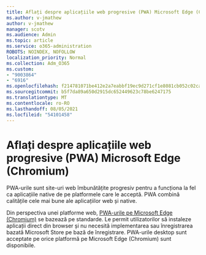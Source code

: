 ```yaml
---
title: Aflați despre aplicațiile web progresive (PWA) Microsoft Edge (Chromium)
ms.author: v-jmathew
author: v-jmathew
manager: scotv
ms.audience: Admin
ms.topic: article
ms.service: o365-administration
ROBOTS: NOINDEX, NOFOLLOW
localization_priority: Normal
ms.collection: Adm_O365
ms.custom:
- "9003864"
- "6916"
ms.openlocfilehash: f214781071be412e2a7eabbf19ec9d271cf1e8081cb052c02cad614da0372eaf
ms.sourcegitcommit: b5f7da89a650d2915dc652449623c78be6247175
ms.translationtype: MT
ms.contentlocale: ro-RO
ms.lasthandoff: 08/05/2021
ms.locfileid: "54101458"
---
```

# <a name="learn-about-progressive-web-apps-pwas-on-microsoft-edge-chromium"></a>Aflați despre aplicațiile web progresive (PWA) Microsoft Edge (Chromium)

PWA-urile sunt site-uri web îmbunătățite progresiv pentru a funcționa la fel ca aplicațiile native de pe platformele care le acceptă. PWA combină calitățile cele mai bune ale aplicațiilor web și native.

Din perspectiva unei platforme web, [PWA-urile pe Microsoft Edge (Chromium)](https://go.microsoft.com/fwlink/?linkid=2135193) se bazează pe standarde. Le permit utilizatorilor să instaleze aplicații direct din browser și nu necesită implementarea sau înregistrarea bazată Microsoft Store pe bază de înregistrare. PWA-urile desktop sunt acceptate pe orice platformă pe Microsoft Edge (Chromium) sunt disponibile.
